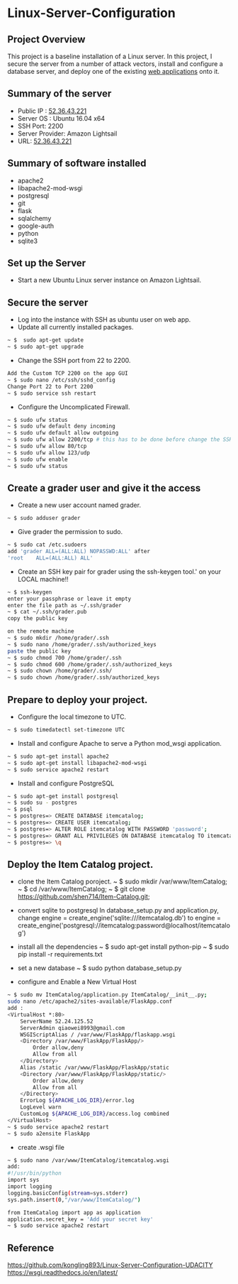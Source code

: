 # Linux-Server-Configuration 

## Project Overview
This project is a baseline installation of a Linux server. In this project, I secure the server from a number of attack vectors, install and configure a database server, and deploy one of the existing [web applications](https://github.com/shen714/Item-Catalog) onto it.


## Summary of the server 
- Public IP : [52.36.43.221](104.131.87.6)
- Server OS : Ubuntu 16.04 x64
- SSH Port: 2200
- Server Provider:  Amazon Lightsail
- URL: [52.36.43.221](104.131.87.6)


## Summary of software installed
- apache2
- libapache2-mod-wsgi
- postgresql
- git
- flask
- sqlalchemy
- google-auth
- python
- sqlite3

## Set up the Server
* Start a new Ubuntu Linux server instance on Amazon Lightsail.

## Secure the server
* Log into the instance with SSH as ubuntu user on web app.
* Update all currently installed packages.
```sh
~ $  sudo apt-get update 
~ $ sudo apt-get upgrade 
```

* Change the SSH port from 22 to 2200. 
```sh
Add the Custom TCP 2200 on the app GUI 
~ $ sudo nano /etc/ssh/sshd_config
Change Port 22 to Port 2200
~ $ sudo service ssh restart
``` 

* Configure the Uncomplicated Firewall.
```sh
~ $ sudo ufw status 
~ $ sudo ufw default deny incoming 
~ $ sudo ufw default allow outgoing 
~ $ sudo ufw allow 2200/tcp # this has to be done before change the SSH port to prevent locking yourself out of the server.
~ $ sudo ufw allow 80/tcp 
~ $ sudo ufw allow 123/udp 
~ $ sudo ufw enable 
~ $ sudo ufw status 
```

## Create a grader user and give it the access
* Create a new user account named grader.
```sh
~ $ sudo adduser grader
```
* Give grader the permission to sudo.
```sh
~ $ sudo cat /etc.sudoers
add 'grader ALL=(ALL:ALL) NOPASSWD:ALL' after 
'root    ALL=(ALL:ALL) ALL'
```
*  Create an SSH key pair for grader using the ssh-keygen tool.'
on your LOCAL machine!!
```sh
~ $ ssh-keygen
enter your passphrase or leave it empty
enter the file path as ~/.ssh/grader
~ $ cat ~/.ssh/grader.pub
copy the public key

on the remote machine
~ $ sudo mkdir /home/grader/.ssh
~ $ sudo nano /home/grader/.ssh/authorized_keys
paste the public key 
~ $ sudo chmod 700 /home/grader/.ssh
~ $ sudo chmod 600 /home/grader/.ssh/authorized_keys
~ $ sudo chown /home/grader/.ssh/
~ $ sudo chown /home/grader/.ssh/authorized_keys
```

## Prepare to deploy your project.
* Configure the local timezone to UTC.
```sh
~ $ sudo timedatectl set-timezone UTC
```
* Install and configure Apache to serve a Python mod_wsgi application.
```sh
~ $ sudo apt-get install apache2
~ $ sudo apt-get install libapache2-mod-wsgi 
~ $ sudo service apache2 restart
```
* Install and configure PostgreSQL
```sh
~ $ sudo apt-get install postgresql
~ $ sudo su - postgres
~ $ psql
~ $ postgres=> CREATE DATABASE itemcatalog;
~ $ postgres=> CREATE USER itemcatalog;
~ $ postgres=> ALTER ROLE itemcatalog WITH PASSWORD 'password';
~ $ postgres=> GRANT ALL PRIVILEGES ON DATABASE itemcatalog TO itemcatalog;
~ $ postgres=> \q
```

## Deploy the Item Catalog project.
* clone the Item Catalog poroject.
~ $ sudo mkdir /var/www/ItemCatalog;
~ $ cd /var/www/ItemCatalog;
~ $ git clone https://github.com/shen714/Item-Catalog.git;

* convert sqlite to postgresql
In database_setup.py and application.py, change engine = create_engine('sqlite:///itemcatalog.db') to engine = create_engine('postgresql://itemcatalog:password@localhost/itemcatalog')

* install all the dependencies
~ $ sudo apt-get install python-pip
~ $ sudo pip install -r requirements.txt

* set a new database
~ $ sudo python database_setup.py

* configure and Enable a New Virtual Host
```sh
~ $ sudo mv ItemCatalog/application.py ItemCatalog/__init__.py;
sudo nano /etc/apache2/sites-available/FlaskApp.conf
add :
<VirtualHost *:80>
	ServerName 52.24.125.52
	ServerAdmin qiaowei8993@gmail.com
	WSGIScriptAlias / /var/www/FlaskApp/flaskapp.wsgi
	<Directory /var/www/FlaskApp/FlaskApp/>
		Order allow,deny
		Allow from all
	</Directory>
	Alias /static /var/www/FlaskApp/FlaskApp/static
	<Directory /var/www/FlaskApp/FlaskApp/static/>
		Order allow,deny
		Allow from all
	</Directory>
	ErrorLog ${APACHE_LOG_DIR}/error.log
	LogLevel warn
	CustomLog ${APACHE_LOG_DIR}/access.log combined
</VirtualHost>
~ $ sudo service apache2 restart
~ $ sudo a2ensite FlaskApp
```
* create .wsgi file
```sh
~ $ sudo nano /var/www/ItemCatalog/itemcatalog.wsgi
add:
#!/usr/bin/python
import sys
import logging
logging.basicConfig(stream=sys.stderr)
sys.path.insert(0,"/var/www/ItemCatalog/")

from ItemCatalog import app as application
application.secret_key = 'Add your secret key'
~ $ sudo service apache2 restart
```

## Reference
https://github.com/kongling893/Linux-Server-Configuration-UDACITY
https://wsgi.readthedocs.io/en/latest/
